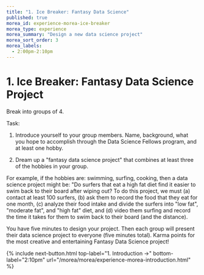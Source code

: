 ```yaml
---
title: "1. Ice Breaker: Fantasy Data Science"
published: true
morea_id: experience-morea-ice-breaker
morea_type: experience
morea_summary: "Design a new data science project"
morea_sort_order: 3
morea_labels:
  - 2:00pm-2:10pm
---
```


# 1. Ice Breaker: Fantasy Data Science Project

Break into groups of 4.

Task: 

1. Introduce yourself to your group members. Name, background, what you hope to accomplish through the Data Science Fellows program, and at least one hobby.

2. Dream up a "fantasy data science project" that combines at least three of the hobbies in your group. 

For example, if the hobbies are: swimming, surfing, cooking, then a data science project might be:  "Do surfers that eat a high fat diet find it easier to swim back to their board after wiping out? To do this project, we must (a) contact at least 100 surfers, (b) ask them to record the food that they eat for one month, (c) analyze their food intake and divide the surfers into "low fat", "moderate fat", and "high fat" diet, and (d) video them surfing and record the time it takes for them to swim back to their board (and the distance).

You have five minutes to design your project. Then each group will present their data science project to everyone (five minutes total).  Karma points for the most creative and entertaining Fantasy Data Science project!

{% include next-button.html
top-label="1. Introduction ->"
bottom-label="2:10pm"
url="/morea/morea/experience-morea-introduction.html" %}
